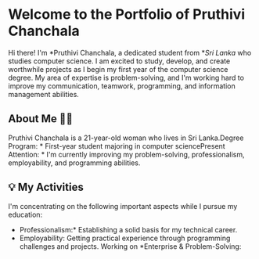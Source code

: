 # Welcome to the Portfolio of Pruthivi Chanchala

Hi there! I'm *Pruthivi Chanchala, a dedicated student from **Sri Lanka* who studies computer science. I am excited to study, develop, and create worthwhile projects as I begin my first year of the computer science degree. My area of expertise is problem-solving, and I'm working hard to improve my communication, teamwork, programming, and information management abilities.

## About Me 👨‍💻

Pruthivi Chanchala is a 21-year-old woman who lives in Sri Lanka.Degree Program: * First-year student majoring in computer sciencePresent Attention: * I'm currently improving my problem-solving, professionalism, employability, and programming abilities. 

## 💡 My Activities

I'm concentrating on the following important aspects while I pursue my education:

* Professionalism:* Establishing a solid basis for my technical career.
* Employability: Getting practical experience through programming challenges and projects.
Working on *Enterprise & Problem-Solving:
